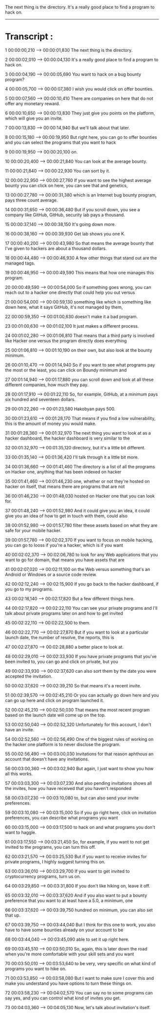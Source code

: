 

The next thing is the directory.
It's a really good place to find a program to hack on.

















---
# Transcript :

1
00:00:00,210 --> 00:00:01,830
The next thing is the directory.

2
00:00:02,010 --> 00:00:04,130
It's a really good place to find a program to hack on.

3
00:00:04,190 --> 00:00:05,690
You want to hack on a bug bounty program?

4
00:00:05,700 --> 00:00:07,380
I wish you would click on offer bounties.

5
00:00:07,560 --> 00:00:10,410
There are companies on here that do not offer any monetary reward.

6
00:00:10,650 --> 00:00:13,830
They just give you points on the platform, which will give you an invite.

7
00:00:13,830 --> 00:00:14,940
But we'll talk about that later.

8
00:00:15,180 --> 00:00:19,950
But right here, you can go to offer bounties and you can select the programs that you want to hack

9
00:00:19,950 --> 00:00:20,100
on.

10
00:00:20,400 --> 00:00:21,840
You can look at the average bounty.

11
00:00:21,840 --> 00:00:22,930
You can sort by it.

12
00:00:22,950 --> 00:00:27,760
If you want to see the highest average bounty you can click on here, you can see that and genetics,

13
00:00:27,780 --> 00:00:31,380
which is an Internet bug bounty program, pays three count average.

14
00:00:31,650 --> 00:00:36,480
But if you scroll down, you see a company like GitHub, GitHub, security lab pays a thousand.

15
00:00:37,140 --> 00:00:38,150
It's going down more.

16
00:00:38,160 --> 00:00:39,930
Get lab shows you one K.

17
00:00:40,200 --> 00:00:43,980
So that means the average bounty that I've given to hackers are about a thousand dollars.

18
00:00:44,480 --> 00:00:46,930
A few other things that stand out are the managed tags.

19
00:00:46,950 --> 00:00:49,590
This means that how one manages this program.

20
00:00:49,590 --> 00:00:54,000
So if something goes wrong, you can reach out to a hacker one directly that could help you out versus

21
00:00:54,000 --> 00:00:59,130
something like which is something like down here, what it says GitHub, it's not managed by them,

22
00:00:59,350 --> 00:01:00,630
doesn't make it a bad program.

23
00:01:00,630 --> 00:01:02,100
It just makes a different process.

24
00:01:02,280 --> 00:01:06,810
That means that a third party is involved like Hacker one versus the program directly does everything

25
00:01:06,810 --> 00:01:10,190
on their own, but also look at the bounty minimum.

26
00:01:10,470 --> 00:01:14,940
So if you want to see what programs pay the most or the least, you can click on Boundy minimum and

27
00:01:14,940 --> 00:01:17,880
you can scroll down and look at all these different companies, how much they pay.

28
00:01:17,910 --> 00:01:22,110
So, for example, GitHub, at a minimum pays six hundred and seventeen dollars.

29
00:01:22,260 --> 00:01:23,580
Hakobyan pays 500.

30
00:01:23,610 --> 00:01:28,170
That means if you find a low vulnerability, this is the amount of money you would make.

31
00:01:28,360 --> 00:01:32,970
The next thing you want to look at as a hacker dashboard, the hacker dashboard is very similar to the

32
00:01:32,970 --> 00:01:35,120
directory, but it's a little bit different.

33
00:01:35,140 --> 00:01:36,420
I'll talk through it a little bit more.

34
00:01:36,660 --> 00:01:41,460
The directory is a list of all the programs on Hacker one, anything that has been indexed on hacker

35
00:01:41,460 --> 00:01:46,230
one, whether or not they're hosted on hacker on itself, that means there are programs that are not

36
00:01:46,230 --> 00:01:48,030
hosted on Hacker one that you can look for.

37
00:01:48,240 --> 00:01:52,980
And it could give you an idea, it could give you an idea of how to get in touch with them, could also

38
00:01:52,980 --> 00:01:57,780
filter these assets based on what they are safe for your mobile hacker.

39
00:01:57,780 --> 00:02:02,370
If you want to focus on mobile hacking, you can go to Iooss if you're a hacker, which is if you want

40
00:02:02,370 --> 00:02:06,780
to look for any Web applications that you want to go for domain, that means you have assets that are

41
00:02:07,020 --> 00:02:11,100
on the Web versus something that's an Android or Windows or a source code review.

42
00:02:12,240 --> 00:02:15,900
If you go back to the hacker dashboard, if you go to my programs.

43
00:02:16,140 --> 00:02:17,820
But a few different things here.

44
00:02:17,820 --> 00:02:22,110
You can see your private programs and I'll talk about private programs later on and how to get invited

45
00:02:22,110 --> 00:02:22,500
to them.

46
00:02:22,770 --> 00:02:27,870
But if you want to look at a particular launch date, the number of resolve, the reports, this is

47
00:02:27,870 --> 00:02:28,880
a better place to look at.

48
00:02:29,010 --> 00:02:33,930
If you have private programs that you've been invited to, you can go and click on private, but you

49
00:02:33,930 --> 00:02:37,620
can also sort them by the date you were accepted the invitation.

50
00:02:37,620 --> 00:02:39,210
So that means it's a recent invite.

51
00:02:39,570 --> 00:02:45,210
Or you can actually go down here and you can go up here and click on program launched it.

52
00:02:45,210 --> 00:02:50,030
That means the most recent program based on the launch date will come up on the top.

53
00:02:50,040 --> 00:02:52,320
Unfortunately for this account, I don't have an invite.

54
00:02:52,560 --> 00:02:56,490
One of the biggest rules of working on the hacker one platform is to never disclose the program.

55
00:02:56,490 --> 00:03:00,030
Invitations for that reason aphthous an account that doesn't have any invitations.

56
00:03:00,360 --> 00:03:02,940
But again, I just want to show you how all this works.

57
00:03:03,300 --> 00:03:07,230
And also pending invitations shows all the invites, how you have received that you haven't responded

58
00:03:07,230 --> 00:03:10,080
to, but can also send your invite preferences.

59
00:03:10,080 --> 00:03:15,000
So if you go right here, click on invitation preferences, you can describe what programs you want

60
00:03:15,000 --> 00:03:17,500
to hack on and what programs you don't want to haggle.

61
00:03:17,550 --> 00:03:21,450
So, for example, if you want to not get invited to the programs, you can turn this off.

62
00:03:21,570 --> 00:03:25,530
But if you want to receive invites for private programs, I highly suggest turning this on.

63
00:03:26,010 --> 00:03:29,700
If you want to get invited to cryptocurrency programs, turn us on.

64
00:03:29,850 --> 00:03:31,800
If you don't like hiking on, leave it off.

65
00:03:32,010 --> 00:03:37,620
And if you also want to put a bounty preference that you want to at least have a 5.0, a minimum, one

66
00:03:37,620 --> 00:03:39,750
hundred on minimum, you can also set that up.

67
00:03:39,750 --> 00:03:44,040
But I think for this one to work, you also have to have some bounties already on your account to be

68
00:03:44,040 --> 00:03:45,090
able to set it up right here.

69
00:03:45,510 --> 00:03:50,010
So, again, this is later down the road when you're more comfortable with your skill sets and you want

70
00:03:50,010 --> 00:03:53,640
to be very, very specific on what kind of programs you want to hike on.

71
00:03:53,850 --> 00:03:58,080
But I want to make sure I cover this and make you understand you have options to turn these things on.

72
00:03:58,230 --> 00:04:02,570
You can say no to some programs can say yes, and you can control what kind of invites you get.

73
00:04:03,360 --> 00:04:05,130
Now, let's talk about invitation's itself.